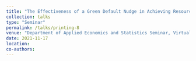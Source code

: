```yaml
---
title: "The Effectiveness of a Green Default Nudge in Achieving Resource Conservation"
collection: talks
type: "Seminar"
permalink: /talks/printing-8
venue: "Department of Applied Economics and Statistics Seminar, Virtual"
date: 2021-11-17
location: 
co-authors: 
---
```


